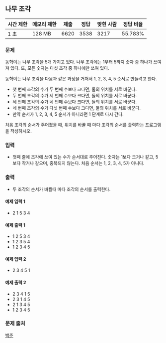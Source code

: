 ## 나무 조각
 
|시간 제한|	메모리 제한|	제출|	정답|	맞힌 사람|	정답 비율|
|---|---|---|---|---|---|
|1 초|	128 MB|	6620|	3538|	3217|	55.783%|

### 문제
동혁이는 나무 조각을 5개 가지고 있다. 나무 조각에는 1부터 5까지 숫자 중 하나가 쓰여져 있다. 또, 모든 숫자는 다섯 조각 중 하나에만 쓰여 있다.

동혁이는 나무 조각을 다음과 같은 과정을 거쳐서 1, 2, 3, 4, 5 순서로 만들려고 한다.

- 첫 번째 조각의 수가 두 번째 수보다 크다면, 둘의 위치를 서로 바꾼다.
- 두 번째 조각의 수가 세 번째 수보다 크다면, 둘의 위치를 서로 바꾼다.
- 세 번째 조각의 수가 네 번째 수보다 크다면, 둘의 위치를 서로 바꾼다.
- 네 번째 조각의 수가 다섯 번째 수보다 크다면, 둘의 위치를 서로 바꾼다.
- 만약 순서가 1, 2, 3, 4, 5 순서가 아니라면 1 단계로 다시 간다.

처음 조각의 순서가 주어졌을 때, 위치를 바꿀 때 마다 조각의 순서를 출력하는 프로그램을 작성하시오.

### 입력
- 첫째 줄에 조각에 쓰여 있는 수가 순서대로 주어진다. 숫자는 1보다 크거나 같고, 5보다 작거나 같으며, 중복되지 않는다. 처음 순서는 1, 2, 3, 4, 5가 아니다.

### 출력
- 두 조각의 순서가 바뀔때 마다 조각의 순서를 출력한다.

#### 예제 입력 1 
- 2 1 5 3 4
#### 예제 출력 1 
- 1 2 5 3 4
- 1 2 3 5 4
- 1 2 3 4 5
#### 예제 입력 2 
- 2 3 4 5 1
#### 예제 출력 2 
- 2 3 4 1 5
- 2 3 1 4 5
- 2 1 3 4 5
- 1 2 3 4 5

### 문제 출처
[백준](https://www.acmicpc.net/problem/2947)
